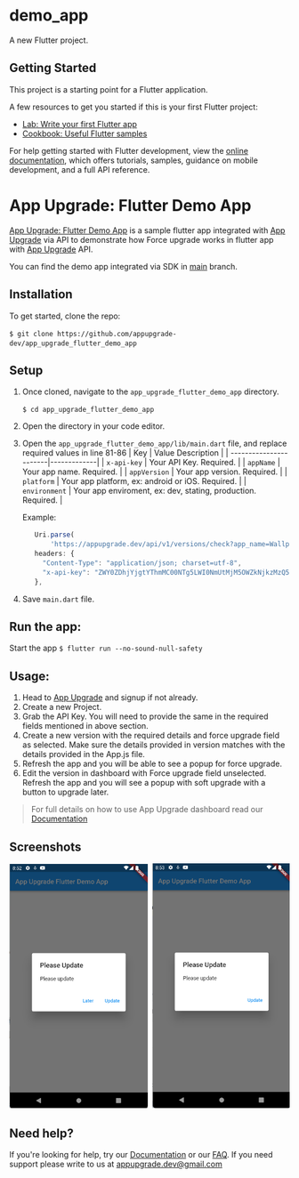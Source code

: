 # demo_app

A new Flutter project.

## Getting Started

This project is a starting point for a Flutter application.

A few resources to get you started if this is your first Flutter project:

- [Lab: Write your first Flutter app](https://docs.flutter.dev/get-started/codelab)
- [Cookbook: Useful Flutter samples](https://docs.flutter.dev/cookbook)

For help getting started with Flutter development, view the
[online documentation](https://docs.flutter.dev/), which offers tutorials,
samples, guidance on mobile development, and a full API reference.
# App Upgrade: Flutter Demo App

[App Upgrade: Flutter Demo App](https://github.com/appupgrade-dev/app_upgrade_flutter_demo_app) is a sample flutter app integrated with [App Upgrade](https://appupgrade.dev) via API to demonstrate how Force upgrade works in flutter app with [App Upgrade](https://appupgrade.dev) API.

You can find the demo app integrated via SDK in [main](https://github.com/appupgrade-dev/app-upgrade-assets) branch.

## Installation

To get started, clone the repo:

`$ git clone https://github.com/appupgrade-dev/app_upgrade_flutter_demo_app`

## Setup

1. Once cloned, navigate to the `app_upgrade_flutter_demo_app` directory.

   `$ cd app_upgrade_flutter_demo_app`

2. Open the directory in your code editor.

3. Open the `app_upgrade_flutter_demo_app/lib/main.dart` file, and replace required values in line 81-86
   | Key                   | Value Description |
   | -----------------------|-------------|
   | `x-api-key`     | Your API Key. Required. |
   | `appName`  | Your app name. Required. |
   | `appVersion`  | Your app version. Required. |
   | `platform`  | Your app platform, ex: android or iOS. Required. |
   | `environment`  | Your app enviroment, ex: dev, stating, production. Required. |

   Example:

   ```js
      Uri.parse(
          'https://appupgrade.dev/api/v1/versions/check?app_name=Wallpaper app&app_version=1.0.0&platform=android&environment=production'),
      headers: {
        "Content-Type": "application/json; charset=utf-8",
        "x-api-key": "ZWY0ZDhjYjgtYThmMC00NTg5LWI0NmUtMjM5OWZkNjkzMzQ5"
      },
   ```

4. Save `main.dart` file.

## Run the app:
   Start the app
   `$ flutter run --no-sound-null-safety`

## Usage:   

1. Head to [App Upgrade](https://appupgrade.dev) and signup if not already.
2. Create a new Project.
3. Grab the API Key. You will need to provide the same in the required fields mentioned in above section.
4. Create a new version with the required details and force upgrade field as selected. Make sure the details provided in version matches with the details provided in the App.js file.
5. Refresh the app and you will be able to see a popup for force upgrade.
6. Edit the version in dashboard with Force upgrade field unselected. Refresh the app and you will see a popup with soft upgrade with a button to upgrade later.
 > For full details on how to use App Upgrade dashboard read our [Documentation](https://appupgrade.dev/docs)

## Screenshots
 ![forceupgrade_flutter_sdk](https://raw.githubusercontent.com/appupgrade-dev/app-upgrade-assets/main/images/forceupgrade_flutter_sdk.png)

## Need help?

If you're looking for help, try our [Documentation](https://appupgrade.dev/docs/) or our [FAQ](https://appupgrade.dev/docs/app-upgrade-faq).
If you need support please write to us at appupgrade.dev@gmail.com
